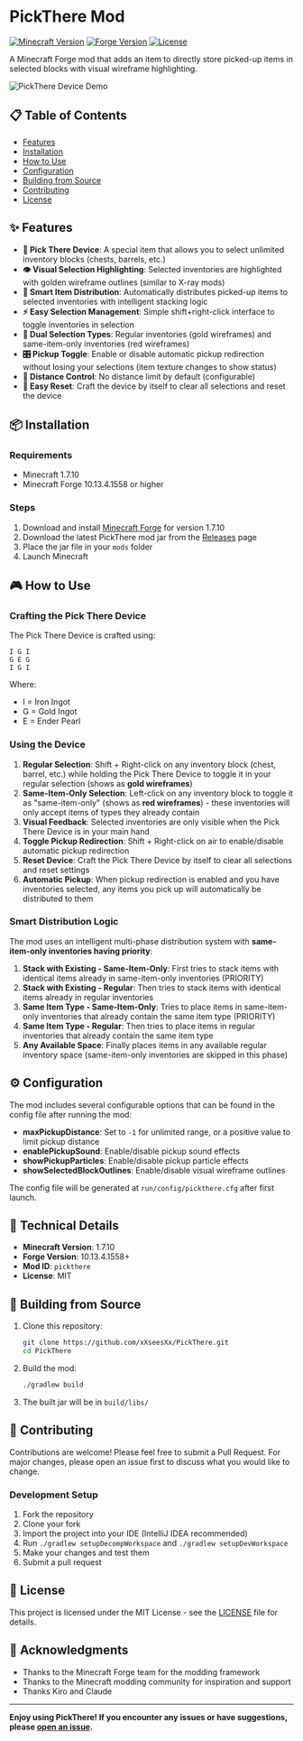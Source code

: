 # PickThere Mod

[![Minecraft Version](https://img.shields.io/badge/Minecraft-1.7.10-green.svg)](https://minecraft.net/)
[![Forge Version](https://img.shields.io/badge/Forge-10.13.4.1558+-orange.svg)](https://files.minecraftforge.net/)
[![License](https://img.shields.io/badge/License-MIT-blue.svg)](LICENSE)

A Minecraft Forge mod that adds an item to directly store picked-up items in selected blocks with visual wireframe highlighting.

![PickThere Device Demo](https://via.placeholder.com/800x400/2d2d2d/ffffff?text=PickThere+Device+Demo)

## 📋 Table of Contents

- [Features](#-features)
- [Installation](#-installation)
- [How to Use](#-how-to-use)
- [Configuration](#-configuration)
- [Building from Source](#-building-from-source)
- [Contributing](#-contributing)
- [License](#-license)

## ✨ Features

- **🎯 Pick There Device**: A special item that allows you to select unlimited inventory blocks (chests, barrels, etc.)
- **👁️ Visual Selection Highlighting**: Selected inventories are highlighted with golden wireframe outlines (similar to X-ray mods)
- **🧠 Smart Item Distribution**: Automatically distributes picked-up items to selected inventories with intelligent stacking logic
- **⚡ Easy Selection Management**: Simple shift+right-click interface to toggle inventories in selection
- **🔄 Dual Selection Types**: Regular inventories (gold wireframes) and same-item-only inventories (red wireframes)
- **🎛️ Pickup Toggle**: Enable or disable automatic pickup redirection without losing your selections (item texture changes to show status)
- **📏 Distance Control**: No distance limit by default (configurable)
- **🔧 Easy Reset**: Craft the device by itself to clear all selections and reset the device

## 📦 Installation

### Requirements
- Minecraft 1.7.10
- Minecraft Forge 10.13.4.1558 or higher

### Steps
1. Download and install [Minecraft Forge](https://files.minecraftforge.net/) for version 1.7.10
2. Download the latest PickThere mod jar from the [Releases](../../releases) page
3. Place the jar file in your `mods` folder
4. Launch Minecraft

## 🎮 How to Use

### Crafting the Pick There Device

The Pick There Device is crafted using:
```
I G I
G E G
I G I
```
Where:
- I = Iron Ingot
- G = Gold Ingot  
- E = Ender Pearl

### Using the Device

1. **Regular Selection**: Shift + Right-click on any inventory block (chest, barrel, etc.) while holding the Pick There Device to toggle it in your regular selection (shows as **gold wireframes**)
2. **Same-Item-Only Selection**: Left-click on any inventory block to toggle it as "same-item-only" (shows as **red wireframes**) - these inventories will only accept items of types they already contain
3. **Visual Feedback**: Selected inventories are only visible when the Pick There Device is in your main hand
4. **Toggle Pickup Redirection**: Shift + Right-click on air to enable/disable automatic pickup redirection
5. **Reset Device**: Craft the Pick There Device by itself to clear all selections and reset settings
6. **Automatic Pickup**: When pickup redirection is enabled and you have inventories selected, any items you pick up will automatically be distributed to them

### Smart Distribution Logic

The mod uses an intelligent multi-phase distribution system with **same-item-only inventories having priority**:

1. **Stack with Existing - Same-Item-Only**: First tries to stack items with identical items already in same-item-only inventories (PRIORITY)
2. **Stack with Existing - Regular**: Then tries to stack items with identical items already in regular inventories
3. **Same Item Type - Same-Item-Only**: Tries to place items in same-item-only inventories that already contain the same item type (PRIORITY)
4. **Same Item Type - Regular**: Then tries to place items in regular inventories that already contain the same item type
5. **Any Available Space**: Finally places items in any available regular inventory space (same-item-only inventories are skipped in this phase)

## ⚙️ Configuration

The mod includes several configurable options that can be found in the config file after running the mod:

- **maxPickupDistance**: Set to `-1` for unlimited range, or a positive value to limit pickup distance
- **enablePickupSound**: Enable/disable pickup sound effects
- **showPickupParticles**: Enable/disable pickup particle effects
- **showSelectedBlockOutlines**: Enable/disable visual wireframe outlines

The config file will be generated at `run/config/pickthere.cfg` after first launch.

## 🔧 Technical Details

- **Minecraft Version**: 1.7.10
- **Forge Version**: 10.13.4.1558+
- **Mod ID**: `pickthere`
- **License**: MIT

## 🔨 Building from Source

1. Clone this repository:
   ```bash
   git clone https://github.com/xXseesXx/PickThere.git
   cd PickThere
   ```

2. Build the mod:
   ```bash
   ./gradlew build
   ```

3. The built jar will be in `build/libs/`

## 🤝 Contributing

Contributions are welcome! Please feel free to submit a Pull Request. For major changes, please open an issue first to discuss what you would like to change.

### Development Setup
1. Fork the repository
2. Clone your fork
3. Import the project into your IDE (IntelliJ IDEA recommended)
4. Run `./gradlew setupDecompWorkspace` and `./gradlew setupDevWorkspace`
5. Make your changes and test them
6. Submit a pull request

## 📄 License

This project is licensed under the MIT License - see the [LICENSE](LICENSE) file for details.

## 🙏 Acknowledgments

- Thanks to the Minecraft Forge team for the modding framework
- Thanks to the Minecraft modding community for inspiration and support
- Thanks Kiro and Claude

---

**Enjoy using PickThere! If you encounter any issues or have suggestions, please [open an issue](../../issues).**